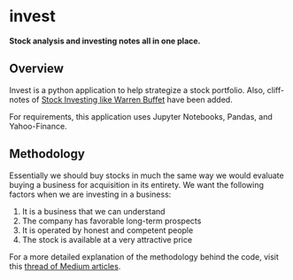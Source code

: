 # invest
**Stock analysis and investing notes all in one place.**

Overview
------

Invest is a python application to help strategize a stock portfolio. Also, cliff-notes of [Stock Investing like Warren Buffet](https://www.youtube.com/playlist?list=PLECECA66C0CE68B1E) have been added.

For requirements, this application uses Jupyter Notebooks, Pandas, and Yahoo-Finance.

Methodology
------

Essentially we should buy stocks in much the same way we would evaluate buying a business for acquisition in its entirety. We want the following factors when we are investing in a business:
1. It is a business that we can understand
2. The company has favorable long-term prospects
3. It is operated by honest and competent people
4. The stock is available at a very attractive price

For a more detailed explanation of the methodology behind the code, visit this [thread of Medium articles](https://medium.com/@luo9137/value-investing-in-python-6a9dc87fe89d).